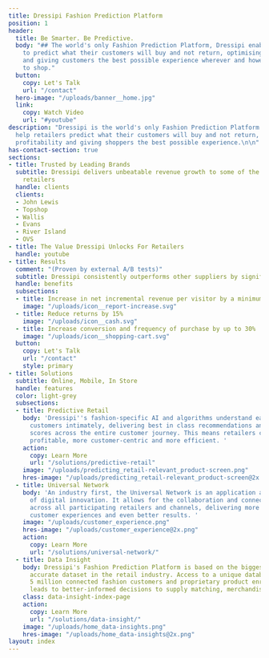 ```yaml
---
title: Dressipi Fashion Prediction Platform
position: 1
header:
  title: Be Smarter. Be Predictive.
  body: "## The world's only Fashion Prediction Platform, Dressipi enables retailers
    to predict what their customers will buy and not return, optimising profitability
    and giving customers the best possible experience wherever and however they choose
    to shop."
  button:
    copy: Let's Talk
    url: "/contact"
  hero-image: "/uploads/banner__home.jpg"
  link:
    copy: Watch Video
    url: "#youtube"
description: "Dressipi is the world's only Fashion Prediction Platform designed to
  help retailers predict what their customers will buy and not return, optimising
  profitability and giving shoppers the best possible experience.\n\n"
has-contact-section: true
sections:
- title: Trusted by Leading Brands
  subtitle: Dressipi delivers unbeatable revenue growth to some of the UK's biggest
    retailers
  handle: clients
  clients:
  - John Lewis
  - Topshop
  - Wallis
  - Evans
  - River Island
  - OVS
- title: The Value Dressipi Unlocks For Retailers
  handle: youtube
- title: Results
  comment: "(Proven by external A/B tests)"
  subtitle: Dressipi consistently outperforms other suppliers by significant margins
  handle: benefits
  subsections:
  - title: Increase in net incremental revenue per visitor by a minimum of 8%
    image: "/uploads/icon__report-increase.svg"
  - title: Reduce returns by 15%
    image: "/uploads/icon__cash.svg"
  - title: Increase conversion and frequency of purchase by up to 30%
    image: "/uploads/icon__shopping-cart.svg"
  button:
    copy: Let's Talk
    url: "/contact"
    style: primary
- title: Solutions
  subtitle: Online, Mobile, In Store
  handle: features
  color: light-grey
  subsections:
  - title: Predictive Retail
    body: 'Dressipi''s fashion-specific AI and algorithms understand each of your
      customers intimately, delivering best in class recommendations and prediction
      scores across the entire customer journey. This means retailers can be more
      profitable, more customer-centric and more efficient. '
    action:
      copy: Learn More
      url: "/solutions/predictive-retail"
    image: "/uploads/predicting_retail-relevant_product-screen.png"
    hres-image: "/uploads/predicting_retail-relevant_product-screen@2x.png"
  - title: Universal Network
    body: 'An industry first, the Universal Network is an application at the epicentre
      of digital innovation. It allows for the collaboration and connection of data
      across all participating retailers and channels, delivering more data, better
      customer experiences and even better results. '
    image: "/uploads/customer_experience.png"
    hres-image: "/uploads/customer_experience@2x.png"
    action:
      copy: Learn More
      url: "/solutions/universal-network/"
  - title: Data Insight
    body: Dressipi's Fashion Prediction Platform is based on the biggest and most
      accurate dataset in the retail industry. Access to a unique database of over
      5 million connected fashion customers and proprietary product enrichment data
      leads to better-informed decisions to supply matching, merchandising and acquisition.
    class: data-insight-index-page
    action:
      copy: Learn More
      url: "/solutions/data-insight/"
    image: "/uploads/home_data-insights.png"
    hres-image: "/uploads/home_data-insights@2x.png"
layout: index
---
```


